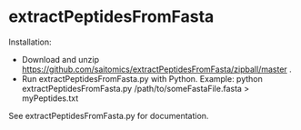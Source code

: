 extractPeptidesFromFasta
========================

Installation: 

* Download and unzip https://github.com/saitomics/extractPeptidesFromFasta/zipball/master .
* Run extractPeptidesFromFasta.py with Python.  Example:
    python extractPeptidesFromFasta.py /path/to/someFastaFile.fasta > myPeptides.txt

See extractPeptidesFromFasta.py for documentation.
